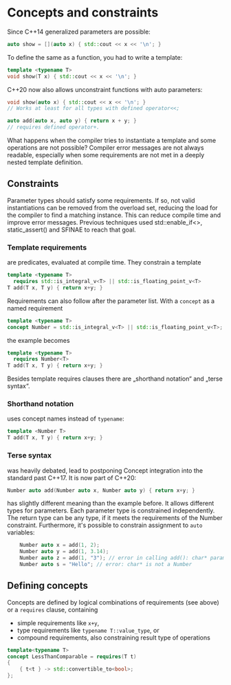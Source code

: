 # Concepts and constraints

Since C++14 generalized parameters are possible:

```cpp
auto show = [](auto x) { std::cout << x << '\n'; }
```
To define the same as a function, you had to write a template:

```cpp
template <typename T> 
void show(T x) { std::cout << x << '\n'; }
```

C++20 now also allows unconstraint functions with auto parameters:

```cpp
void show(auto x) { std::cout << x << '\n'; } 
// Works at least for all types with defined operator<<;

auto add(auto x, auto y) { return x + y; } 
// requires defined operator+. 
```

What happens when the compiler tries to instantiate a template and some operations are not possible? Compiler error messages are not always readable, especially when some requirements are not met in a deeply nested template definition.

## Constraints

Parameter types should satisfy some requirements. If so, not valid instantiations can be removed from the overload set, reducing the load for the compiler to find a matching instance. This can reduce compile time and improve error messages. Previous techniques used std::enable_if<>, static_assert() and SFINAE to reach that goal.

### Template requirements

are predicates, evaluated at compile time. They constrain a template

```cpp
template <typename T> 
  requires std::is_integral_v<T> || std::is_floating_point_v<T> 
T add(T x, T y) { return x+y; }
```

Requirements can also follow after the parameter list. With a `concept` as a named requirement

```cpp
template <typename T> 
concept Number = std::is_integral_v<T> || std::is_floating_point_v<T>;
```

the example becomes

```cpp
template <typename T> 
  requires Number<T> 
T add(T x, T y) { return x+y; }
```

Besides template requires clauses there are „shorthand notation“ and „terse syntax“. 

### Shorthand notation

uses concept names instead of `typename`:

```cpp
template <Number T> 
T add(T x, T y) { return x+y; }
```

### Terse syntax
was heavily debated, lead to postponing Concept integration into the standard past C++17. It is now part of C++20:

```cpp
Number auto add(Number auto x, Number auto y) { return x+y; }
```

has slightly different meaning than the example before. It allows different types for parameters. Each parameter type is constrained independently. The return type can be any type, if it meets the requirements of the Number constraint. Furthermore, it's possible to constrain assignment to `auto` variables:

```cpp
	Number auto x = add(1, 2);
	Number auto y = add(1, 3.14);
	Number auto z = add(1, "3"); // error in calling add(): char* parameter is not a Number
	Number auto s = "Hello"; // error: char* is not a Number
```

## Defining concepts

Concepts are defined by logical combinations of requirements (see above) or a `requires` clause, containing 

* simple requirements like `x+y`, 
* type requirements like `typename T::value_type`, or 
* compound requirements, also constraining result type of operations

```cpp
template<typename T>
concept LessThanComparable = requires(T t) 
{ 
    { t<t } -> std::convertible_to<bool>; 
};
```

